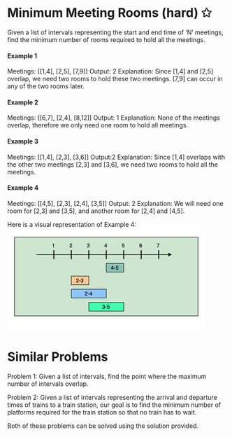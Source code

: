 # Minimum Meeting Rooms (hard) ✩

Given a list of intervals representing the start and end time of ‘N’ meetings, 
find the minimum number of rooms required to hold all the meetings.


#### Example 1
Meetings: [[1,4], [2,5], [7,9]]
Output: 2
Explanation: Since [1,4] and [2,5] overlap, we need two rooms to hold these two meetings. [7,9] can 
occur in any of the two rooms later.

#### Example 2
Meetings: [[6,7], [2,4], [8,12]]
Output: 1
Explanation: None of the meetings overlap, therefore we only need one room to hold all meetings.


#### Example 3
Meetings: [[1,4], [2,3], [3,6]]
Output:2
Explanation: Since [1,4] overlaps with the other two meetings [2,3] and [3,6], we need two rooms to 
hold all the meetings.

#### Example 4
Meetings: [[4,5], [2,3], [2,4], [3,5]]
Output: 2
Explanation: We will need one room for [2,3] and [3,5], and another room for [2,4] and [4,5].

Here is a visual representation of Example 4:
![Merge Intervals example 1 explanation](./../../../assets/min_meeting_rooms.png)



# Similar Problems

Problem 1: Given a list of intervals, find the point where the 
maximum number of intervals overlap.

Problem 2: Given a list of intervals representing the arrival and 
departure times of trains to a train station, our goal is to find 
the minimum number of platforms required for the train station so 
that no train has to wait.

Both of these problems can be solved using the solution provided.